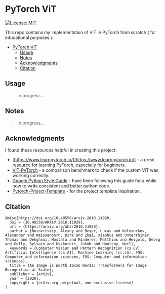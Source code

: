 # PyTorch ViT
[![License: MIT](https://img.shields.io/badge/License-MIT-yellow.svg)](https://github.com/Shubhamai/pytorch-vit/blob/main/LICENSE)

This repo contains my implementation of ViT in PyTorch from scratch ( for educational purposes ).

- [PyTorch ViT](#pytorch-vit)
  - [Usage](#usage)
  - [Notes](#notes)
  - [Acknowledgments](#acknowledgments)
  - [Citation](#citation)


## Usage

> In progress...

## Notes

> In progress...

## Acknowledgments

I found these resources helpful in creating this project:

- [https://www.learnpytorch.io/](https://www.learnpytorch.io/) - a great resource for learning PyTorch, especially for beginners.
- [ViT-PyTorch](https://github.com/lucidrains/vit-pytorch) - a comparison benchmark to check if the custom ViT was working correctly.
- [Google Python Style Guide](https://google.github.io/styleguide/pyguide.html) - have been following this guide for a while now to write consistent and better python code.
- [Pytorch-Project-Template](https://github.com/moemen95/Pytorch-Project-Template) - for the project template inspiration.

## Citation

```
@misc{https://doi.org/10.48550/arxiv.2010.11929,
  doi = {10.48550/ARXIV.2010.11929},
  url = {https://arxiv.org/abs/2010.11929},
  author = {Dosovitskiy, Alexey and Beyer, Lucas and Kolesnikov, Alexander and Weissenborn, Dirk and Zhai, Xiaohua and Unterthiner, Thomas and Dehghani, Mostafa and Minderer, Matthias and Heigold, Georg and Gelly, Sylvain and Uszkoreit, Jakob and Houlsby, Neil},
  keywords = {Computer Vision and Pattern Recognition (cs.CV), Artificial Intelligence (cs.AI), Machine Learning (cs.LG), FOS: Computer and information sciences, FOS: Computer and information sciences},
  title = {An Image is Worth 16x16 Words: Transformers for Image Recognition at Scale},
  publisher = {arXiv},
  year = {2020},
  copyright = {arXiv.org perpetual, non-exclusive license}
}
```